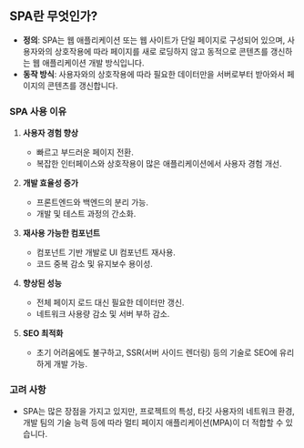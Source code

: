 ## SPA란 무엇인가?

- **정의**: SPA는 웹 애플리케이션 또는 웹 사이트가 단일 페이지로 구성되어 있으며, 사용자와의 상호작용에 따라 페이지를 새로 로딩하지 않고 동적으로 콘텐츠를 갱신하는 웹 애플리케이션 개발 방식입니다.
- **동작 방식**: 사용자와의 상호작용에 따라 필요한 데이터만을 서버로부터 받아와서 페이지의 콘텐츠를 갱신합니다.

### SPA 사용 이유

1. **사용자 경험 향상**
   - 빠르고 부드러운 페이지 전환.
   - 복잡한 인터페이스와 상호작용이 많은 애플리케이션에서 사용자 경험 개선.

2. **개발 효율성 증가**
   - 프론트엔드와 백엔드의 분리 가능.
   - 개발 및 테스트 과정의 간소화.

3. **재사용 가능한 컴포넌트**
   - 컴포넌트 기반 개발로 UI 컴포넌트 재사용.
   - 코드 중복 감소 및 유지보수 용이성.

4. **향상된 성능**
   - 전체 페이지 로드 대신 필요한 데이터만 갱신.
   - 네트워크 사용량 감소 및 서버 부하 감소.

5. **SEO 최적화**
   - 초기 어려움에도 불구하고, SSR(서버 사이드 렌더링) 등의 기술로 SEO에 유리하게 개발 가능.

### 고려 사항
- SPA는 많은 장점을 가지고 있지만, 프로젝트의 특성, 타깃 사용자의 네트워크 환경, 개발 팀의 기술 능력 등에 따라 멀티 페이지 애플리케이션(MPA)이 더 적합할 수 있습니다.
